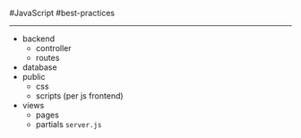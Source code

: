 #JavaScript #best-practices 

---


- backend
	- controller
	- routes
- database
- public
	- css
	- scripts (per js frontend)
- views
	- pages
	- partials
`server.js`